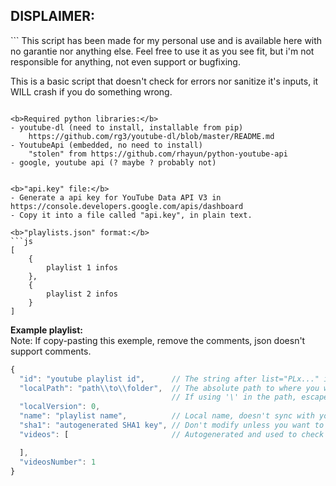 <h2>DISPLAIMER:</h2>
```
This script has been made for my personal use and is available here with no garantie nor anything else. 
Feel free to use it as you see fit, but i'm not responsible for anything, not even support or bugfixing.

This is a basic script that doesn't check for errors nor sanitize it's inputs, it WILL crash if you do something wrong.
```

<b>Required python libraries:</b>
- youtube-dl (need to install, installable from pip)
    https://github.com/rg3/youtube-dl/blob/master/README.md
- YoutubeApi (embedded, no need to install)
	"stolen" from https://github.com/rhayun/python-youtube-api
- google, youtube api (? maybe ? probably not)


<b>"api.key" file:</b>
- Generate a api key for YouTube Data API V3 in https://console.developers.google.com/apis/dashboard 
- Copy it into a file called "api.key", in plain text.

<b>"playlists.json" format:</b>
```js
[
    {
        playlist 1 infos
    },
    {
        playlist 2 infos
    }
]
```

<b>Example playlist:</b></br>
Note: If copy-pasting this exemple, remove the comments, json doesn't support comments.
```js
{
  "id": "youtube playlist id",      // The string after list="PLx..." in a youtube url
  "localPath": "path\\to\\folder",  // The absolute path to where you want the videofiles.
									// If using '\' in the path, escape them or crash ('\\')
  "localVersion": 0,                
  "name": "playlist name",          // Local name, doesn't sync with youtube's playlist name.
  "sha1": "autogenerated SHA1 key", // Don't modify unless you want to force update the list.
  "videos": [                       // Autogenerated and used to check for new/deleted videos,

  ],
  "videosNumber": 1
}
```
